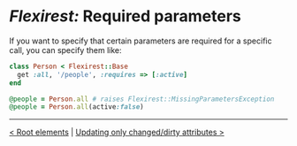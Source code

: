 # *Flexirest:* Required parameters

If you want to specify that certain parameters are required for a specific call, you can specify them like:

```ruby
class Person < Flexirest::Base
  get :all, '/people', :requires => [:active]
end

@people = Person.all # raises Flexirest::MissingParametersException
@people = Person.all(active:false)
```


-----

[< Root elements](root-elements.md) | [Updating only changed/dirty attributes >](updating-only-changed-dirty-attributes.md)
